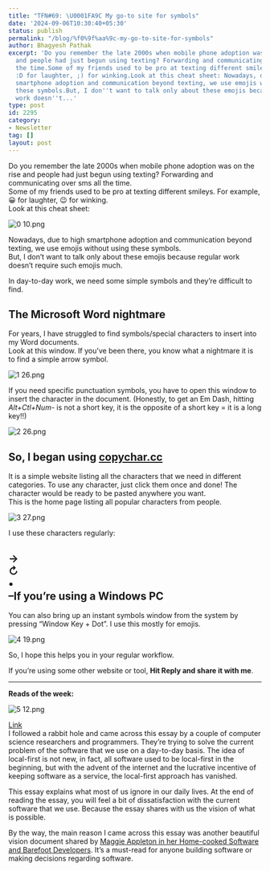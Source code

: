 ```yaml
---
title: "TFN#69: \U0001FA9C My go-to site for symbols"
date: '2024-09-06T10:30:40+05:30'
status: publish
permalink: "/blog/%f0%9f%aa%9c-my-go-to-site-for-symbols"
author: Bhagyesh Pathak
excerpt: 'Do you remember the late 2000s when mobile phone adoption was on the rise
  and people had just begun using texting? Forwarding and communicating over sms all
  the time.Some of my friends used to be pro at texting different smileys. For example,
  :D for laughter, ;) for winking.Look at this cheat sheet: Nowadays, due to high
  smartphone adoption and communication beyond texting, we use emojis without using
  these symbols.But, I don''t want to talk only about these emojis because regular
  work doesn''t...'
type: post
id: 2295
category:
- Newsletter
tag: []
layout: post
---
```


Do you remember the late 2000s when mobile phone adoption was on the rise and people had just begun using texting? Forwarding and communicating over sms all the time.  
Some of my friends used to be pro at texting different smileys. For example, 😀 for laughter, 😉 for winking.  
Look at this cheat sheet:

![0 10.png](https://embed.filekitcdn.com/e/tkwVjiL2WnM6sb9P2ZThes/hPQs5RTQQ22rDdDZ9B4pc7)

Nowadays, due to high smartphone adoption and communication beyond texting, we use emojis without using these symbols.  
But, I don’t want to talk only about these emojis because regular work doesn’t require such emojis much.

In day-to-day work, we need some simple symbols and they’re difficult to find.

The Microsoft Word nightmare
----------------------------

For years, I have struggled to find symbols/special characters to insert into my Word documents.  
Look at this window. If you’ve been there, you know what a nightmare it is to find a simple arrow symbol.

![1 26.png](https://embed.filekitcdn.com/e/tkwVjiL2WnM6sb9P2ZThes/ioWrNyWijUgZjyF7Vaeqws)

If you need specific punctuation symbols, you have to open this window to insert the character in the document. (Honestly, to get an Em Dash, hitting *Alt+Ctl+Num-* is not a short key, it is the opposite of a short key = it is a long key!!)

![2 26.png](https://embed.filekitcdn.com/e/tkwVjiL2WnM6sb9P2ZThes/ocnEQtARAzZ5ADeFv7hfzv)

So, I began using [copychar.cc](https://copychar.cc/)​
------------------------------------------------------

It is a simple website listing all the characters that we need in different categories. To use any character, just click them once and done! The character would be ready to be pasted anywhere you want.  
This is the home page listing all popular characters from people.

![3 27.png](https://embed.filekitcdn.com/e/tkwVjiL2WnM6sb9P2ZThes/udK2rbyNcEEUobvgU1nSfK)

I use these characters regularly:

→  
↻  
•  
–If you’re using a Windows PC
----------------------------

You can also bring up an instant symbols window from the system by pressing “Window Key + Dot”. I use this mostly for emojis.

![4 19.png](https://embed.filekitcdn.com/e/tkwVjiL2WnM6sb9P2ZThes/pisTXcKuRuuCznufHnS1uv)

So, I hope this helps you in your regular workflow.

If you’re using some other website or tool, **Hit Reply and share it with me**.

---

**Reads of the week:**

![5 12.png](https://embed.filekitcdn.com/e/tkwVjiL2WnM6sb9P2ZThes/whggzPiNffHVmweyTJAvua)

​[Link](https://www.inkandswitch.com/local-first/)​  
I followed a rabbit hole and came across this essay by a couple of computer science researchers and programmers. They’re trying to solve the current problem of the software that we use on a day-to-day basis. The idea of local-first is not new, in fact, all software used to be local-first in the beginning, but with the advent of the internet and the lucrative incentive of keeping software as a service, the local-first approach has vanished.

This essay explains what most of us ignore in our daily lives. At the end of reading the essay, you will feel a bit of dissatisfaction with the current software that we use. Because the essay shares with us the vision of what is possible.

By the way, the main reason I came across this essay was another beautiful vision document shared by [Maggie Appleton in her Home-cooked Software and Barefoot Developers](https://maggieappleton.com/home-cooked-software). It’s a must-read for anyone building software or making decisions regarding software.